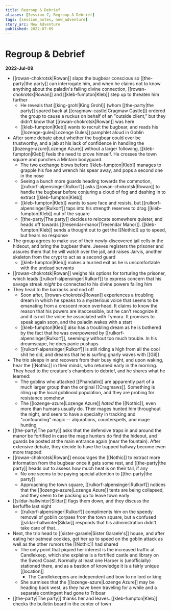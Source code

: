 ```yaml
---
title: Regroup & Debrief
aliases: [Session 7, Regroup & Debrief]
tags: [session_notes, new_adventure]
story_arc: New Adventure
published: 2022-07-09
---
```

# Regroup & Debrief
**2022-Jul-09**

- [[rowan-chokrotsk|Rowan]] slaps the bugbear conscious so [[the-party|the party]] can interrogate him, and when he claims not to know anything about the paladin's failing divine connection, [[rowan-chokrotsk|Rowan]] and [[kleb-fumpton|Kleb]] step up to threaten him further
	- He reveals that [[king-grohl|King Grohl]] (whom [[the-party|the party]] spared back at [[cragmaw-castle|Cragmaw Castle]]) ordered the group to cause a ruckus on behalf of an "outside client," but they didn't know that [[rowan-chokrotsk|Rowan]] was here
	- [[kleb-fumpton|Kleb]] wants to recruit the bugbear, and reads his [[lozenge-gules|Lozenge Gules]] pamphlet aloud in Goblin
- After some debate about whether the bugbear could ever be trustworthy, and a jab at his lack of confidence in handling the [[lozenge-azure|Lozenge Azure]] without a larger following, [[kleb-fumpton|Kleb]] feels the need to prove himself. He crosses the town square and punches a Mintarn bodyguard.
	- The two exchange blows before [[kleb-fumpton|Kleb]] manages to grapple his foe and wrench his spear away, and pops a second one in the nose
	- Seeing a bunch more guards heading towards the commotion, [[rulkorf-alpensinger|Rulkorf]] asks [[rowan-chokrotsk|Rowan]] to handle the bugbear before conjuring a cloud of fog and dashing in to extract [[kleb-fumpton|Kleb]]
	- [[kleb-fumpton|Kleb]] wants to save face and resists, but [[rulkorf-alpensinger|Rulkorf]] taps into his strength reserves to drag [[kleb-fumpton|Kleb]] out of the square
	- [[the-party|The party]] decides to relocate somewhere quieter, and heads off towards [[tresendar-manor|Tresendar Manor]]. [[kleb-fumpton|Kleb]] sends a thought out to get the [[Nothic]] up to speed, but hears no response
- The group agrees to make use of their newly-discovered jail cells in the hideout, and bring the bugbear there. Jeeves registers the prisoner and assures them that he will watch over the jail, and raises Jarvis, another skeleton from the crypt to act as a second guard
	- [[kleb-fumpton|Kleb]] makes a hurried exit as he is uncomfortable with the undead servants
- [[rowan-chokrotsk|Rowan]] weighs his options for torturing the prisoner, which leads [[rulkorf-alpensinger|Rulkorf]] to express concern that his savage streak *might* be connected to his divine powers failing him
- They head to the barracks and nod off
	- Soon after, [[rowan-chokrotsk|Rowan]] experiences a troubling dream in which he speaks to a mysterious voice that seems to be emanating from a crescent moon overhead. It claims to know the reason that his powers are inaccessible, but he can't recognize it, and it is not the voice he associated with Tymora. It promises to speak again soon, and the paladin wakes with a start
	- [[kleb-fumpton|Kleb]] also has a troubling dream as he is bothered by the fact that he was overpowered by [[rulkorf-alpensinger|Rulkorf]], seemingly without too much trouble. In his dreamscape, he does panic pushups
	- [[rulkorf-alpensinger|Rulkorf]] is still riding a high from all the cool shit he did, and dreams that he is surfing gnarly waves with [[Gil]]
- The trio sleeps in and recovers from their busy night, and upon waking, hear the [[Nothic]] in their minds, who returned early in the morning. They head to the creature's chambers to debrief, and he shares what he learned:
	- The goblins who attacked [[Phandalin]] are apparently part of a much larger group than the original [[Cragmaws]]. Something is riling up the local goblinoid population, and they are probing for resistance somehow
	- The [[lozenge-azure|Lozenge Azure]] *hated* the [[Nothic]], even more than humans usually do. Their mages hunted him throughout the night, and seem to have a specialty in tracking and "confounding" magic -- abjurations, counterspells, and mage hunting
- [[the-party|The party]] asks that the defensive traps in and around the manor be fortified in case the mage hunters do find the hideout, and guards be posted at the main entrance again (near the fountain). After extensive debate, they decide to have the trapped hallway become even more trapped
- [[rowan-chokrotsk|Rowan]] encourages the [[Nothic]] to extract more information from the bugbear once it gets some rest, and [[the-party|the party]] heads out to assess how much heat is on their tail, if any
	- No one seems to be paying special attention to [[the-party|the party]]
	- Approaching the town square, [[rulkorf-alpensinger|Rulkorf]] notices that the [[lozenge-azure|Lozenge Azure]] tents are being collapsed, and they seem to be packing up to leave town early
- [[sildar-hallwinter|Sildar]] flags them down, and they discuss the kerfuffle last night
	- [[rulkorf-alpensinger|Rulkorf]] compliments him on the speedy removal of goblin corpses from the town square, but a confused [[sildar-hallwinter|Sildar]] responds that his administration didn't take care of that...
- Next, the trio head to [[sister-garaele|Sister Garaele's]] house, and after eating her oatmeal cookies, get her up to speed on the goblin attack as well as the other rumors the [[Nothic]] had shared
	- The only point that piqued her interest is the increased traffic at Candlekeep, which she explains is a fortified castle and library on the Sword Coast. Normally at least one Harper is (unofficially) stationed there, and as a bastion of knowledge it is a fairly unique [[location]]
		- The Candlekeepers are independent and bow to no lord or king
	- She surmises that the [[lozenge-azure|Lozenge Azure]] may be heading back west, as they have been traveling for a while and a separate contingent had gone to Triboar
- [[the-party|The party]] thanks her and leaves. [[kleb-fumpton|Kleb]] checks the bulletin board in the center of town